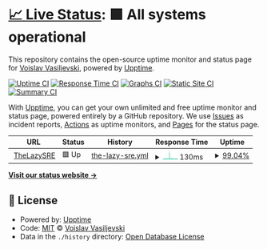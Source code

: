 # [📈 Live Status](https://demo.upptime.js.org): <!--live status--> **🟩 All systems operational**

This repository contains the open-source uptime monitor and status page for [Voislav Vasiljevski](https://www.thelazydevops.xyz/), powered by [Upptime](https://github.com/upptime/upptime).

[![Uptime CI](https://github.com/voioo/thelazysre-uptime/workflows/Uptime%20CI/badge.svg)](https://github.com/voioo/thelazysre-uptime/actions?query=workflow%3A%22Uptime+CI%22)
[![Response Time CI](https://github.com/voioo/thelazysre-uptime/workflows/Response%20Time%20CI/badge.svg)](https://github.com/voioo/thelazysre-uptime/actions?query=workflow%3A%22Response+Time+CI%22)
[![Graphs CI](https://github.com/voioo/thelazysre-uptime/workflows/Graphs%20CI/badge.svg)](https://github.com/voioo/thelazysre-uptime/actions?query=workflow%3A%22Graphs+CI%22)
[![Static Site CI](https://github.com/voioo/thelazysre-uptime/workflows/Static%20Site%20CI/badge.svg)](https://github.com/voioo/thelazysre-uptime/actions?query=workflow%3A%22Static+Site+CI%22)
[![Summary CI](https://github.com/voioo/thelazysre-uptime/workflows/Summary%20CI/badge.svg)](https://github.com/voioo/thelazysre-uptime/actions?query=workflow%3A%22Summary+CI%22)

With [Upptime](https://upptime.js.org), you can get your own unlimited and free uptime monitor and status page, powered entirely by a GitHub repository. We use [Issues](https://github.com/voioo/thelazysre-uptime/issues) as incident reports, [Actions](https://github.com/voioo/thelazysre-uptime/actions) as uptime monitors, and [Pages](https://demo.upptime.js.org) for the status page.

<!--start: status pages-->
<!-- This summary is generated by Upptime (https://github.com/upptime/upptime) -->
<!-- Do not edit this manually, your changes will be overwritten -->
<!-- prettier-ignore -->
| URL | Status | History | Response Time | Uptime |
| --- | ------ | ------- | ------------- | ------ |
| <img alt="" src="https://favicons.githubusercontent.com/thelazysre.com" height="13"> [TheLazySRE](https://thelazysre.com) | 🟩 Up | [the-lazy-sre.yml](https://github.com/voioo/thelazysre-uptime/commits/HEAD/history/the-lazy-sre.yml) | <details><summary><img alt="Response time graph" src="./graphs/the-lazy-sre/response-time-week.png" height="20"> 130ms</summary><br><a href="https://monitor.thelazysre.com/history/the-lazy-sre"><img alt="Response time 124" src="https://img.shields.io/endpoint?url=https%3A%2F%2Fraw.githubusercontent.com%2Fvoioo%2Fthelazysre-uptime%2FHEAD%2Fapi%2Fthe-lazy-sre%2Fresponse-time.json"></a><br><a href="https://monitor.thelazysre.com/history/the-lazy-sre"><img alt="24-hour response time 108" src="https://img.shields.io/endpoint?url=https%3A%2F%2Fraw.githubusercontent.com%2Fvoioo%2Fthelazysre-uptime%2FHEAD%2Fapi%2Fthe-lazy-sre%2Fresponse-time-day.json"></a><br><a href="https://monitor.thelazysre.com/history/the-lazy-sre"><img alt="7-day response time 130" src="https://img.shields.io/endpoint?url=https%3A%2F%2Fraw.githubusercontent.com%2Fvoioo%2Fthelazysre-uptime%2FHEAD%2Fapi%2Fthe-lazy-sre%2Fresponse-time-week.json"></a><br><a href="https://monitor.thelazysre.com/history/the-lazy-sre"><img alt="30-day response time 124" src="https://img.shields.io/endpoint?url=https%3A%2F%2Fraw.githubusercontent.com%2Fvoioo%2Fthelazysre-uptime%2FHEAD%2Fapi%2Fthe-lazy-sre%2Fresponse-time-month.json"></a><br><a href="https://monitor.thelazysre.com/history/the-lazy-sre"><img alt="1-year response time 124" src="https://img.shields.io/endpoint?url=https%3A%2F%2Fraw.githubusercontent.com%2Fvoioo%2Fthelazysre-uptime%2FHEAD%2Fapi%2Fthe-lazy-sre%2Fresponse-time-year.json"></a></details> | <details><summary><a href="https://monitor.thelazysre.com/history/the-lazy-sre">99.04%</a></summary><a href="https://monitor.thelazysre.com/history/the-lazy-sre"><img alt="All-time uptime 99.46%" src="https://img.shields.io/endpoint?url=https%3A%2F%2Fraw.githubusercontent.com%2Fvoioo%2Fthelazysre-uptime%2FHEAD%2Fapi%2Fthe-lazy-sre%2Fuptime.json"></a><br><a href="https://monitor.thelazysre.com/history/the-lazy-sre"><img alt="24-hour uptime 96.80%" src="https://img.shields.io/endpoint?url=https%3A%2F%2Fraw.githubusercontent.com%2Fvoioo%2Fthelazysre-uptime%2FHEAD%2Fapi%2Fthe-lazy-sre%2Fuptime-day.json"></a><br><a href="https://monitor.thelazysre.com/history/the-lazy-sre"><img alt="7-day uptime 99.04%" src="https://img.shields.io/endpoint?url=https%3A%2F%2Fraw.githubusercontent.com%2Fvoioo%2Fthelazysre-uptime%2FHEAD%2Fapi%2Fthe-lazy-sre%2Fuptime-week.json"></a><br><a href="https://monitor.thelazysre.com/history/the-lazy-sre"><img alt="30-day uptime 99.46%" src="https://img.shields.io/endpoint?url=https%3A%2F%2Fraw.githubusercontent.com%2Fvoioo%2Fthelazysre-uptime%2FHEAD%2Fapi%2Fthe-lazy-sre%2Fuptime-month.json"></a><br><a href="https://monitor.thelazysre.com/history/the-lazy-sre"><img alt="1-year uptime 99.46%" src="https://img.shields.io/endpoint?url=https%3A%2F%2Fraw.githubusercontent.com%2Fvoioo%2Fthelazysre-uptime%2FHEAD%2Fapi%2Fthe-lazy-sre%2Fuptime-year.json"></a></details>

<!--end: status pages-->

[**Visit our status website →**](https://demo.upptime.js.org)

## 📄 License

- Powered by: [Upptime](https://github.com/upptime/upptime)
- Code: [MIT](./LICENSE) © [Voislav Vasiljevski](https://www.thelazydevops.xyz/)
- Data in the `./history` directory: [Open Database License](https://opendatacommons.org/licenses/odbl/1-0/)
